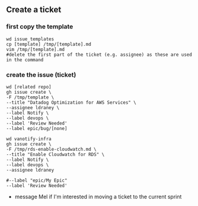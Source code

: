 ## Create a ticket
### first copy the template
```
wd issue_templates
cp [template] /tmp/[template].md
vim /tmp/[template].md
#delete the first part of the ticket (e.g. assignee) as these are used in the command
```

### create the issue (ticket)
```
wd [related repo]
gh issue create \
-F /tmp/template \
--title "Datadog Optimization for AWS Services" \
--assignee ldraney \
--label Notify \
--label devops \
--label 'Review Needed'
--label epic/bug/[none]
```
```
wd vanotify-infra
gh issue create \
-F /tmp/rds-enable-cloudwatch.md \
--title "Enable Cloudwatch for RDS" \
--label Notify \
--label devops \
--assignee ldraney 

#--label "epic/My Epic"
--label 'Review Needed' 
```

- message Mel if I'm interested in moving a ticket to the current sprint
